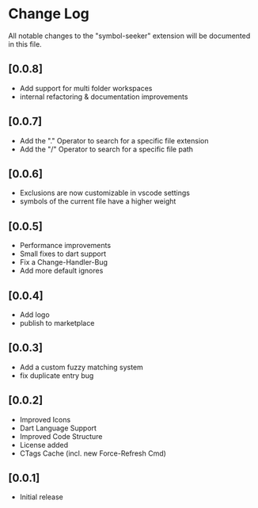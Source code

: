 # Change Log

All notable changes to the "symbol-seeker" extension will be documented in this file.

## [0.0.8]
- Add support for multi folder workspaces
- internal refactoring & documentation improvements

## [0.0.7]
- Add the "." Operator to search for a specific file extension
- Add the "/" Operator to search for a specific file path

## [0.0.6]
- Exclusions are now customizable in vscode settings
- symbols of the current file have a higher weight

## [0.0.5]
- Performance improvements
- Small fixes to dart support
- Fix a Change-Handler-Bug
- Add more default ignores

## [0.0.4]
- Add logo
- publish to marketplace

## [0.0.3]
- Add a custom fuzzy matching system
- fix duplicate entry bug

## [0.0.2]

- Improved Icons
- Dart Language Support
- Improved Code Structure
- License added 
- CTags Cache (incl. new Force-Refresh Cmd)

## [0.0.1]

- Initial release